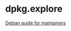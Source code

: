 # dpkg.explore

[Debian guide for maintainers](https://www.debian.org/doc/manuals/debmake-doc/index.en.html)
